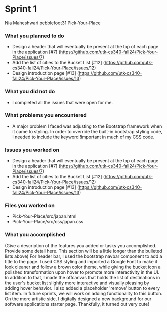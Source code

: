 # Sprint 1 

Nia Maheshwari
pebblefoot31
Pick-Your-Place

### What you planned to do
- Design a header that will eventually be present at the top of each page in the application [#7] (https://github.com/utk-cs340-fall24/Pick-Your-Place/issues/7) 
- Add the list of cities to the Bucket List [#12] (https://github.com/utk-cs340-fall24/Pick-Your-Place/issues/12)
-  Design introduction page [#13] (https://github.com/utk-cs340-fall24/Pick-Your-Place/issues/13)

### What you did not do
- I completed all the issues that were open for me.

### What problems you encountered
- A major problem I faced was adjusting to the Bootstrap framework when it came to styling. In order to override the
  built-in bootstrap styling code, I needed to include the keyword !important in much of my CSS code.

### Issues you worked on
- Design a header that will eventually be present at the top of each page in the application [#7] (https://github.com/utk-cs340-fall24/Pick-Your-Place/issues/7) 
- Add the list of cities to the Bucket List [#12] (https://github.com/utk-cs340-fall24/Pick-Your-Place/issues/12)
-  Design introduction page [#13] (https://github.com/utk-cs340-fall24/Pick-Your-Place/issues/13)

### Files you worked on
- Pick-Your-Place/src/japan.html
- Pick-Your-Place/src/css/japan.css

### What you accomplished
(Give a description of the features you added or tasks you accomplished. Provide some detail here. This section will be a little longer than the bulleted lists above) 
For header bar, I used the bootstrap navbar component to add a title to the page. I used CSS styling and imported a Google Font to make it look cleaner 
and follow a brown color theme, while giving the bucket icon a polished transformation upon hover to promote more interactivity in the UI. In addition to that, I 
made the offcanvas that holds the list of destinations in the user's bucket list slightly more interactive and visually pleasing by adding hover behavior. 
I also added a placeholder 'remove' button to every list item. In future sprints, we will work on adding functionality 
to this button. On the more artistic side, I digitally designed a new background for our software applications starter page. Thankfully, it turned out very cute!


